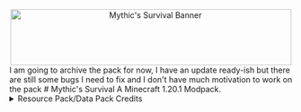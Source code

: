 <center> 
<img src="https://cdn.modrinth.com/data/JLtKHYTf/images/ac5dbfc38bf853e577f3c6835966c56d420b0c07.png" alt="Mythic's Survival Banner" width="500" height="100"> 
</center>
I am going to archive the pack for now, I have an update ready-ish but there are still some bugs I need to fix and I don't have much motivation to work on the pack
# Mythic's Survival
A Minecraft 1.20.1 Modpack.
<details><summary>Resource Pack/Data Pack Credits</summary> 
Detail Brush - Vectorwing 

--- 

Soft Weather - Vectorwing

---

Refined Armour - Vectorwing

---

Smarter Chutes - ABadGameDev

---
No Java Edition Logo - Team Vanillatweaks

---

Fresh Animations (Not included in this repo) - FreshLX

---

Soul Soil Campfire - Team Vanillatweaks

---

Unlit Campfire Icons - thecech12

---

Created Simple Storage (Not included in this repo) - Makzzin

---

Chat Reporting Helper - robotkoer

---

Chat+ (Not included in this repo) - mr_ch0c0late, Zartrix & Victorth

---

Delightful Plaques - Cerealconjugo

---

Create Renewable Ores - F53

---

Create Oxidized - xokz
</details>
